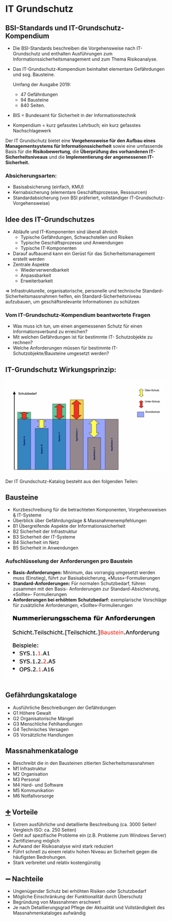 # IT Grundschutz

## BSI-Standards und IT-Grundschutz- Kompendium

- Die BSI-Standards beschreiben die Vorgehensweise nach IT-Grundschutz und enthalten Ausführungen zum Informationssicherheitsmanagement und zum Thema Risikoanalyse.
- Das IT-Grundschutz-Kompendium beinhaltet elementare Gefährdungen und sog. Bausteine.

  Umfang der Ausgabe 2019:

  - 47 Gefährdungen
  - 94 Bausteine
  - 840 Seiten.

- BIS = Bundesamt für Sicherheit in der Informationstechnik
- Kompendium = kurz gefasstes Lehrbuch; ein kurz gefasstes Nachschlagewerk

Der IT Grundschutz bietet eine **Vorgehensweise für den Aufbau eines Managementsystems für Informationssicherheit** sowie eine umfassende Basis für die **Risikobewertung**, die **Überprüfung des vorhandenen IT-Sicherheitsniveaus** und die **Implementierung der angemessenen IT-Sicherheit.**

### Absicherungsarten:

- Basisabsicherung \(einfach, KMU\)
- Kernabsicherung \(elementare Geschäftsprozesse, Ressourcen\)
- Standardabsicherung \(von BSI präferiert, vollständiger IT-Grundschutz-Vorgehensweise\)

## Idee des IT-Grundschutzes

- Abläufe und IT-Komponenten sind überall ähnlich
  - Typische Gefährdungen, Schwachstellen und Risiken
  - Typische Geschäftsprozesse und Anwendungen
  - Typische IT-Komponenten
- Darauf aufbauend kann ein Gerüst für das Sicherheitsmanagement erstellt werden
- Zentrale Aspekte
  - Wiederverwendbarkeit
  - Anpassbarkeit
  - Erweiterbarkeit

=&gt; Infrastrukturelle, organisatorische, personelle und technische Standard-Sicherheitsmassnahmen helfen, ein Standard-Sicherheitsniveau aufzubauen, um geschäftsrelevante Informationen zu schützen

### Vom IT-Grundschutz-Kompendium beantwortete Fragen

- Was muss ich tun, um einen angemessenen Schutz für einen Informationsverbund zu erreichen?
- Mit welchen Gefährdungen ist für bestimmte IT- Schutzobjekte zu rechnen?
- Welche Anforderungen müssen für bestimmte IT- Schutzobjekte/Bausteine umgesetzt werden?

## IT-Grundschutz Wirkungsprinzip:

![](../../.gitbook/assets/image%20%2885%29.png)

Der IT Grundschutz-Katalog besteht aus den folgenden Teilen:

## Bausteine

- Kurzbeschreibung für die betrachteten Komponenten, Vorgehensweisen & IT-Systeme
- Überblick über Gefährdungslage & Massnahmenempfehlungen
- B1 Übergreifende Aspekte der Informationssicherheit
- B2 Sicherheit der Infrastruktur
- B3 Sicherheit der IT-Systeme
- B4 Sicherheit im Netz
- B5 Sicherheit in Anwendungen

### Aufschlüsselung der Anforderungen pro Baustein

- **Basis-Anforderungen:** Minimum, das vorrangig umgesetzt werden muss \(Einstieg\), führt zur Basisabsicherung, «Muss»-Formulierungen
- **Standard-Anforderungen:** Für normalen Schutzbedarf, führen zusammen mit den Basis- Anforderungen zur Standard-Absicherung, «Sollte»- Formulierungen
- **Anforderungen bei erhöhtem Schutzbedarf:** exemplarische Vorschläge für zusätzliche Anforderungen, «Sollte»-Formulierungen

![](../../.gitbook/assets/image%20%2850%29.png)

## Gefährdungskataloge

- Ausführliche Beschreibungen der Gefährdungen
- G1 Höhere Gewalt
- G2 Organisatorische Mängel
- G3 Menschliche Fehlhandlungen
- G4 Technisches Versagen
- G5 Vorsätzliche Handlungen

## Massnahmenkataloge

- Beschreibt die in den Bausteinen zitierten Sicherheitsmassnahmen
- M1 Infrastruktur
- M2 Organisation
- M3 Personal
- M4 Hard- und Software
- M5 Kommunikation
- M6 Notfallvorsorge

## [➕](https://emojipedia.org/plus-sign/) **Vorteile**

- Extrem ausführliche und detaillierte Beschreibung \(ca. 3000 Seiten! Vergleich ISO: ca. 250 Seiten\)
- Geht auf spezifische Probleme ein \(z.B. Probleme zum Windows Server\)
- Zertifizierung möglich
- Aufwand der Risikoanalyse wird stark reduziert
- Führt schnell zu einem relativ hohen Niveau an Sicherheit gegen die häufigsten Bedrohungen.
- Stark verbreitet und relativ kostengünstig

## ➖ **Nachteile**

- Ungenügender Schutz bei erhöhten Risiken oder Schutzbedarf
- Mögliche Einschränkung der Funktionalität durch Überschutz
- Begründung von Massnahmen erschwert
- Je nach Detaillierungsgrad Pflege der Aktualität und Vollständigkeit des Massnahmenkataloges aufwändig

